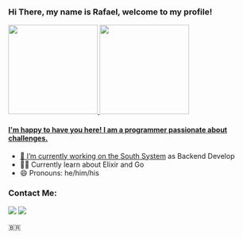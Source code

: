 ### Hi There, my name is Rafael, welcome to my profile!
<div>
    <a href="https://github.com/this-rafael">
    <img height="180em" src="https://github-readme-stats.vercel.app/api/top-langs/?username=this-rafael&layout=compact&langs_count=7&theme=dracula"/>
    <img height="180em" src="https://github-readme-stats.vercel.app/api?username=this-rafael&show_icons=true&theme=dracula&include_all_commits=true&count_private=true"/>
</div>

#### I'm happy to have you here! I am a programmer passionate about challenges.
- 🔭 I’m currently working on the [South System](https://southsystem.com.br/) as Backend Develop
- 🧑‍💻 Currently learn about Elixir and Go
- 😄 Pronouns: he/him/his


### Contact Me: 
<a href = "mailto:contato.dev.rafael.pereira@gmail.com"><img src="https://img.shields.io/badge/Gmail-D14836?style=for-the-badge&logo=gmail&logoColor=white" target="_blank"></a>
<a href="https://www.linkedin.com/in/this-rafael-pereira" target="_blank"><img src="https://img.shields.io/badge/-LinkedIn-%230077B5?style=for-the-badge&logo=linkedin&logoColor=white" target="_blank"></a>   
</div>

🇧🇷
